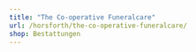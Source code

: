 ```yaml
---
title: "The Co-operative Funeralcare"
url: /horsforth/the-co-operative-funeralcare/
shop: Bestattungen
---
```

